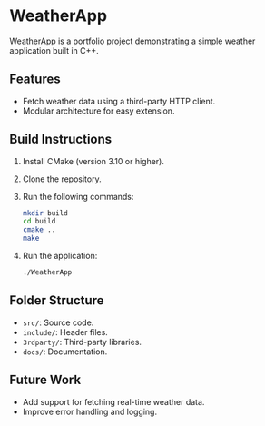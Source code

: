 # WeatherApp

WeatherApp is a portfolio project demonstrating a simple weather application built in C++.

## Features
- Fetch weather data using a third-party HTTP client.
- Modular architecture for easy extension.

## Build Instructions
1. Install CMake (version 3.10 or higher).
2. Clone the repository.
3. Run the following commands:
   ```bash
   mkdir build
   cd build
   cmake ..
   make
   ```

4. Run the application:
   ```bash
   ./WeatherApp
   ```

## Folder Structure
- `src/`: Source code.
- `include/`: Header files.
- `3rdparty/`: Third-party libraries.
- `docs/`: Documentation.

## Future Work
- Add support for fetching real-time weather data.
- Improve error handling and logging.